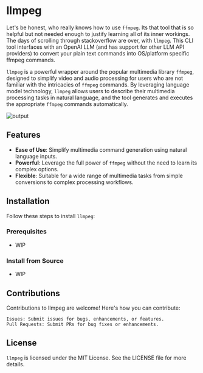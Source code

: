 # llmpeg

Let's be honest, who really knows how to use `ffmpeg`. Its that tool that is so helpful but not needed enough to justify learning all of its inner workings. The days of scrolling through stackoverflow are over, with `llmpeg`. This CLI tool interfaces with an OpenAI LLM (and has support for other LLM API providers) to convert your plain text commands into OS/platform specific ffmpeg commands. 

`llmpeg` is a powerful wrapper around the popular multimedia library `ffmpeg`, designed to simplify video and audio processing for users who are not familiar with the intricacies of `ffmpeg` commands. By leveraging language model technology, `llmpeg` allows users to describe their multimedia processing tasks in natural language, and the tool generates and executes the appropriate `ffmpeg` commands automatically.

![output](https://github.com/gstrenge/llmpeg/assets/30832341/43fbd339-d964-4fff-b5a2-cd8c1dae6abd)

## Features

- **Ease of Use**: Simplify multimedia command generation using natural language inputs.
- **Powerful**: Leverage the full power of `ffmpeg` without the need to learn its complex options.
- **Flexible**: Suitable for a wide range of multimedia tasks from simple conversions to complex processing workflows.

## Installation

Follow these steps to install `llmpeg`:

### Prerequisites

- WIP

### Install from Source

- WIP

## Contributions

Contributions to llmpeg are welcome! Here's how you can contribute:

    Issues: Submit issues for bugs, enhancements, or features.
    Pull Requests: Submit PRs for bug fixes or enhancements.

## License

`llmpeg` is licensed under the MIT License. See the LICENSE file for more details.
